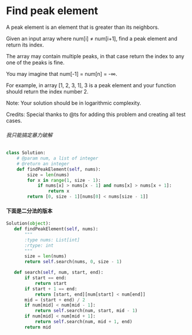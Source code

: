 # Find peak element

A peak element is an element that is greater than its neighbors.

Given an input array where num[i] ≠ num[i+1], find a peak element and return its index.

The array may contain multiple peaks, in that case return the index to any one of the peaks is fine.

You may imagine that num[-1] = num[n] = -∞.

For example, in array [1, 2, 3, 1], 3 is a peak element and your function should return the index number 2.

Note:
Your solution should be in logarithmic complexity.

Credits:
Special thanks to \@ts for adding this problem and creating all test cases.

###### 我只能搞定暴力破解
```python
class Solution:
    # @param num, a list of integer
    # @return an integer
    def findPeakElement(self, nums):
        size = len(nums)
        for x in range(1, size - 1):
            if nums[x] > nums[x - 1] and nums[x] > nums[x + 1]:
                return x
        return [0, size - 1][nums[0] < nums[size - 1]]
```
#### 下面是二分法的版本
```python
Solution(object):
   def findPeakElement(self, nums):
       """
       :type nums: List[int]
       :rtype: int
       """
       size = len(nums)
       return self.search(nums, 0, size - 1)

   def search(self, num, start, end):
       if start == end:
           return start
       if start + 1 == end:
           return [start, end][num[start] < num[end]]
       mid = (start + end) / 2
       if num[mid] < num[mid - 1]:
           return self.search(num, start, mid - 1)
       if num[mid] < num[mid + 1]:
           return self.search(num, mid + 1, end)
       return mid
```
